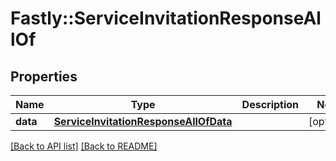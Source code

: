 # Fastly::ServiceInvitationResponseAllOf

## Properties

| Name | Type | Description | Notes |
| ---- | ---- | ----------- | ----- |
| **data** | [**ServiceInvitationResponseAllOfData**](ServiceInvitationResponseAllOfData.md) |  | [optional] |

[[Back to API list]](../../README.md#endpoints) [[Back to README]](../../README.md)

